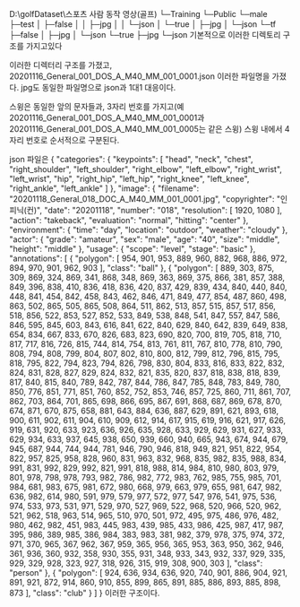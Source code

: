 D:\golfDataset\스포츠 사람 동작 영상(골프)
└─Training
    └─Public
        └─male
            ├─test
            │  ├─false
            │  │  ├─jpg
            │  │  └─json
            │  └─true
            │      ├─jpg
            │      └─json
            └─tf
                ├─false
                │  ├─jpg
                │  └─json
                └─true
                    ├─jpg
                    └─json
기본적으로 이러한 디렉토리 구조를 가지고있다

이러한 디렉터리 구조를 가졌고,
20201116_General_001_DOS_A_M40_MM_001_0001.json
이러한 파일명을 가졌다.
jpg도 동일한 파일명으로 json과 1대1 대응이다.

스윙은 동일한 앞의 문자들과, 3자리 번호를 가지고(예 20201116_General_001_DOS_A_M40_MM_001_0001과 20201116_General_001_DOS_A_M40_MM_001_0005는 같은 스윙)
스윙 내에서 4자리 번호로 순서적으로 구분된다.

json 파일은
{
    "categories": {
        "keypoints": [
            "head",
            "neck",
            "chest",
            "right_shoulder",
            "left_shoulder",
            "right_elbow",
            "left_elbow",
            "right_wrist",
            "left_wrist",
            "hip",
            "right_hip",
            "left_hip",
            "right_knee",
            "left_knee",
            "right_ankle",
            "left_ankle"
        ]
    },
    "image": {
        "filename": "20201118_General_018_DOC_A_M40_MM_001_0001.jpg",
        "copyrighter": "인피닉(컨)",
        "date": "20201118",
        "number": "018",
        "resolution": [
            1920,
            1080
        ],
        "action": "takeback",
        "evaluation": "normal",
        "hitting": "center"
    },
    "environment": {
        "time": "day",
        "location": "outdoor",
        "weather": "cloudy"
    },
    "actor": {
        "grade": "amateur",
        "sex": "male",
        "age": "40",
        "size": "middle",
        "height": "middle"
    },
    "usage": {
        "scope": "level",
        "stage": "basic"
    },
    "annotations": [
        {
            "polygon": [
                954,
                901,
                953,
                889,
                960,
                882,
                968,
                886,
                972,
                894,
                970,
                901,
                962,
                903
            ],
            "class": "ball"
        },
        {
            "polygon": [
                889,
                303,
                875,
                309,
                869,
                324,
                869,
                341,
                868,
                348,
                869,
                363,
                869,
                375,
                866,
                381,
                857,
                388,
                849,
                396,
                838,
                410,
                836,
                418,
                836,
                420,
                837,
                429,
                839,
                434,
                840,
                440,
                840,
                448,
                841,
                454,
                842,
                458,
                843,
                462,
                846,
                471,
                849,
                477,
                854,
                487,
                860,
                498,
                863,
                502,
                865,
                505,
                865,
                508,
                864,
                511,
                862,
                513,
                857,
                515,
                857,
                517,
                856,
                518,
                856,
                522,
                853,
                527,
                852,
                533,
                849,
                538,
                848,
                541,
                847,
                557,
                847,
                586,
                846,
                595,
                845,
                603,
                843,
                616,
                841,
                622,
                840,
                629,
                840,
                642,
                839,
                649,
                838,
                654,
                834,
                667,
                833,
                670,
                826,
                683,
                823,
                690,
                820,
                700,
                819,
                705,
                818,
                710,
                817,
                717,
                816,
                726,
                815,
                744,
                814,
                754,
                813,
                761,
                811,
                767,
                810,
                778,
                810,
                790,
                808,
                794,
                808,
                799,
                804,
                807,
                802,
                810,
                800,
                812,
                799,
                812,
                796,
                815,
                795,
                818,
                795,
                822,
                794,
                823,
                794,
                826,
                798,
                830,
                804,
                833,
                816,
                833,
                822,
                832,
                824,
                831,
                828,
                827,
                829,
                824,
                832,
                821,
                835,
                820,
                837,
                818,
                838,
                818,
                839,
                817,
                840,
                815,
                840,
                789,
                842,
                787,
                844,
                786,
                847,
                785,
                848,
                783,
                849,
                780,
                850,
                776,
                851,
                771,
                851,
                760,
                852,
                752,
                853,
                746,
                857,
                725,
                860,
                711,
                861,
                707,
                862,
                703,
                864,
                701,
                865,
                698,
                866,
                695,
                867,
                691,
                868,
                687,
                869,
                678,
                870,
                674,
                871,
                670,
                875,
                658,
                881,
                643,
                884,
                636,
                887,
                629,
                891,
                621,
                893,
                618,
                900,
                611,
                902,
                611,
                904,
                610,
                909,
                612,
                914,
                617,
                915,
                619,
                916,
                621,
                917,
                626,
                919,
                631,
                920,
                633,
                923,
                636,
                926,
                635,
                928,
                633,
                929,
                629,
                931,
                627,
                933,
                629,
                934,
                633,
                937,
                645,
                938,
                650,
                939,
                660,
                940,
                665,
                943,
                674,
                944,
                679,
                945,
                687,
                944,
                744,
                944,
                781,
                946,
                790,
                946,
                818,
                949,
                821,
                951,
                822,
                954,
                822,
                957,
                825,
                958,
                828,
                960,
                831,
                963,
                832,
                968,
                835,
                982,
                835,
                988,
                834,
                991,
                831,
                992,
                829,
                992,
                821,
                991,
                818,
                988,
                814,
                984,
                810,
                980,
                803,
                979,
                801,
                978,
                798,
                978,
                793,
                982,
                786,
                982,
                772,
                983,
                762,
                985,
                755,
                985,
                701,
                984,
                681,
                983,
                675,
                981,
                672,
                980,
                668,
                979,
                663,
                979,
                655,
                981,
                647,
                982,
                636,
                982,
                614,
                980,
                591,
                979,
                579,
                977,
                572,
                977,
                547,
                976,
                541,
                975,
                536,
                974,
                533,
                973,
                531,
                971,
                529,
                970,
                527,
                969,
                522,
                968,
                520,
                966,
                520,
                962,
                521,
                962,
                518,
                963,
                514,
                965,
                510,
                970,
                501,
                972,
                495,
                975,
                486,
                976,
                482,
                980,
                462,
                982,
                451,
                983,
                445,
                983,
                439,
                985,
                433,
                986,
                425,
                987,
                417,
                987,
                395,
                986,
                389,
                985,
                386,
                984,
                383,
                983,
                381,
                982,
                379,
                978,
                375,
                974,
                372,
                971,
                370,
                965,
                367,
                962,
                367,
                959,
                365,
                956,
                365,
                953,
                363,
                950,
                362,
                946,
                361,
                936,
                360,
                932,
                358,
                930,
                355,
                931,
                348,
                933,
                343,
                932,
                337,
                929,
                335,
                929,
                329,
                928,
                323,
                927,
                318,
                926,
                315,
                919,
                308,
                900,
                303
            ],
            "class": "person"
        },
        {
            "polygon": [
                924,
                636,
                934,
                636,
                920,
                740,
                901,
                886,
                904,
                921,
                891,
                921,
                872,
                914,
                860,
                910,
                855,
                899,
                865,
                891,
                885,
                886,
                893,
                885,
                898,
                873
            ],
            "class": "club"
        }
    ]
}
이러한 구조이다.

